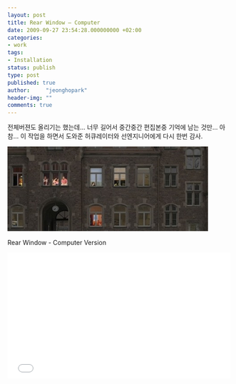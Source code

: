 ```yaml
---
layout: post
title: Rear Window – Computer
date: 2009-09-27 23:54:28.000000000 +02:00
categories:
- work
tags:
- Installation
status: publish
type: post
published: true
author:     "jeonghopark"
header-img: ""
comments: true
---
```

<p>전체버젼도 올리기는 했는데... 너무 길어서 중간중간 편집본중 기억에 남는 것만... 아참... 이 작업을 하면서 도와준 허큐레이터와 선엔지니어에게 다시 한번 감사.</p>
<p><img title="rearwindow_853x360-e1266788292849.jpg" src="/assets/rearwindow_853x360-e12667882928491.jpg" border="0" alt="Rearwindow 853x360 e1266788292849" width="450" height="190" /></p>
<p>Rear Window - Computer Version</p>

<iframe src="//player.vimeo.com/video/6777002" width="500" height="283" frameborder="0" webkitallowfullscreen mozallowfullscreen allowfullscreen></iframe>
